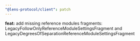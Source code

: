 ```yaml
---
"@lens-protocol/client": patch
---
```


**feat:** add missing reference modules fragments: LegacyFollowOnlyReferenceModuleSettingsFragment and LegacyDegreesOfSeparationReferenceModuleSettingsFragment
